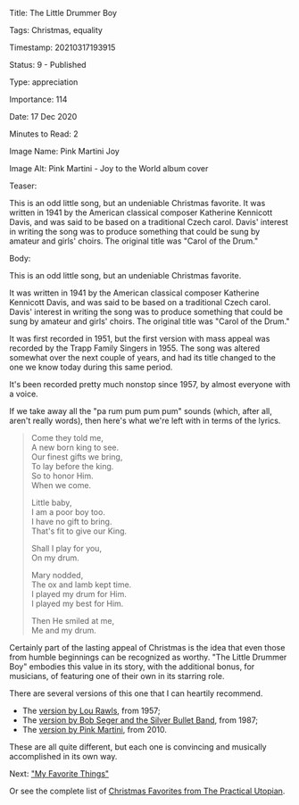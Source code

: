 Title:  The Little Drummer Boy

Tags:   Christmas, equality

Timestamp: 20210317193915

Status: 9 - Published

Type:   appreciation

Importance: 114

Date:   17 Dec 2020

Minutes to Read: 2

Image Name: Pink Martini Joy

Image Alt: Pink Martini - Joy to the World album cover

Teaser: 

This is an odd little song, but an undeniable Christmas favorite. It was written in 1941 by the American classical composer Katherine Kennicott Davis, and was said to be based on a traditional Czech carol. Davis' interest in writing the song was to produce something that could be sung by amateur and girls' choirs. The original title was "Carol of the Drum."


Body: 

This is an odd little song, but an undeniable Christmas favorite. 

It was written in 1941 by the American classical composer Katherine Kennicott Davis, and was said to be based on a traditional Czech carol. Davis' interest in writing the song was to produce something that could be sung by amateur and girls' choirs. The original title was "Carol of the Drum."

It was first recorded in 1951, but the first version with mass appeal was recorded by the Trapp Family Singers in 1955. The song was altered somewhat over the next couple of years, and had its title changed to the one we know today during this same period. 

It's been recorded pretty much nonstop since 1957, by almost everyone with a voice. 

If we take away all the "pa rum pum pum pum" sounds (which, after all, aren't really words), then here's what we're left with in terms of the lyrics.  

> Come they told me,   
> A new born king to see.  
> Our finest gifts we bring,  
> To lay before the king.   
> So to honor Him.   
> When we come.  
>   
> Little baby,   
> I am a poor boy too.   
> I have no gift to bring.   
> That's fit to give our King.  
>   
> Shall I play for you,    
> On my drum.  
>   
> Mary nodded,   
> The ox and lamb kept time.   
> I played my drum for Him.   
> I played my best for Him.   
>   
> Then He smiled at me,   
> Me and my drum.  

Certainly part of the lasting appeal of Christmas is the idea that even those from humble beginnings can be recognized as worthy. "The Little Drummer Boy" embodies this value in its story, with the additional bonus, for musicians, of featuring one of their own in its starring role. 

There are several versions of this one that I can heartily recommend. 

* The [version by Lou Rawls][lr], from 1957;
* The [version by Bob Seger and the Silver Bullet Band][bs], from 1987;
* The [version by Pink Martini][pm], from 2010. 

These are all quite different, but each one is convincing and musically accomplished in its own way. 

Next: ["My Favorite Things"](my-favorite-things.html)

Or see the complete list of [Christmas Favorites from The Practical Utopian](christmas-favorites-from-the-practical-utopian.html).

[bs]:  https://music.apple.com/us/album/the-little-drummer-boy/1487549700?i=1487550371

[lr]:  https://music.apple.com/us/album/the-little-drummer-boy/724782978?i=724783058

[pm]:  https://music.apple.com/us/album/little-drummer-boy/1280781541?i=1280781952
